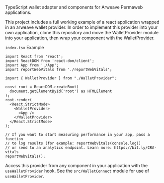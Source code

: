 TypeScript wallet adapter and components for Arweave Permaweb applications.

This project includes a full working example of a react application wrapped in an arweave wallet provider. In order to implement this provider into your own application, clone this repository and move the WalletProvider module into your application, then wrap your <App /> component with the WalletProvider.

`index.tsx` Example

```
import React from 'react';
import ReactDOM from 'react-dom/client';
import App from './App';
import reportWebVitals from './reportWebVitals';

import { WalletProvider } from "./WalletProvider";

const root = ReactDOM.createRoot(
  document.getElementById('root') as HTMLElement
);
root.render(
  <React.StrictMode>
    <WalletProvider>
      <App />
    </WalletProvider>
  </React.StrictMode>
);

// If you want to start measuring performance in your app, pass a function
// to log results (for example: reportWebVitals(console.log))
// or send to an analytics endpoint. Learn more: https://bit.ly/CRA-vitals
reportWebVitals();
```

Access this provider from any component in your application with the `useWalletProvider` hook. See the `src/WalletConnect` module for use of `useWalletProvider`.
